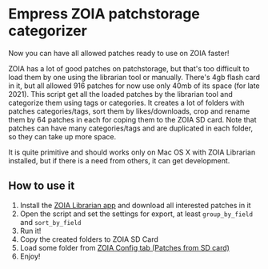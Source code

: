 # Empress ZOIA patchstorage categorizer

Now you can have all allowed patches ready to use on ZOIA faster!

ZOIA has a lot of good patches on patchstorage, but that's too difficult to load them by one using the librarian tool or
manually. There's 4gb flash card in it, but all allowed 916 patches for now use only 40mb of its space (for late 2021).
This script get all the loaded patches by the librarian tool and categorize them using tags or categories. It creates a
lot of folders with patches categories/tags, sort them by likes/downloads, crop and rename them by 64 patches in each for coping
them to the ZOIA SD card. Note that patches can have many categories/tags and are duplicated in each folder, so they can
take up more space.

It is quite primitive and should works only on Mac OS X with ZOIA Librarian installed, but if there is a need from
others, it can get development.

## How to use it

1. Install the [ZOIA Librarian app](https://github.com/meanmedianmoge/zoia_lib) and download all interested patches in it
2. Open the script and set the settings for export, at least `group_by_field` and `sort_by_field`
3. Run it!
4. Copy the created folders to ZOIA SD Card
5. Load some folder from [ZOIA Config tab (Patches from SD card)](https://youtu.be/lJmJuKlYQxw?t=212)
6. Enjoy!
